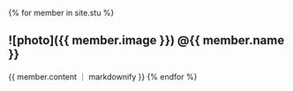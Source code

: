 {% for member in site.stu %}
  <h2> ![photo]({{ member.image }}) @{{ member.name }}</h2>
   {{ member.content ｜ markdownify }} 
{% endfor %}

